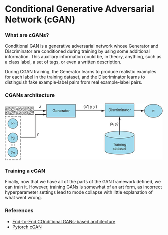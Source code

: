 # Conditional Generative Adversarial Network (cGAN)

### What are cGANs?
Conditional GAN is a generative adversarial network whose Generator and Discriminator are conditioned during training by using some additional information. This auxiliary information could be, in theory, anything, such as a class label, a set of tags, or even a written description. 

During CGAN training, the Generator learns to produce realistic examples for each label in the training dataset, and the Discriminator learns to distinguish fake example-label pairs from real example-label pairs.

### CGANs architecture
![arc](assets/architecture.jpg)

### Training a cGAN
Finally, now that we have all of the parts of the GAN framework defined, we can train it. However, training GANs is somewhat of an art form, as incorrect hyperparameter settings lead to mode collapse with little explanation of what went wrong.

### References
 - [End-to-End COnditional GANs-based architecture](https://arxiv.org/pdf/1908.09873.pdf)
 - [Pytorch cGAN](https://github.com/eriklindernoren/PyTorch-GAN/tree/master/implementations/cgan)



